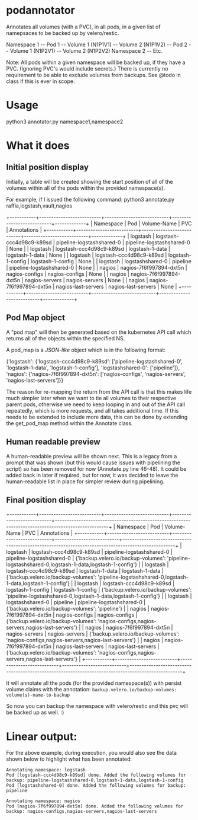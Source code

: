 # podannotator
Annotates all volumes (with a PVC), in all pods, in a given list of namepsaces to be backed up by velero/restic.

Namespace 1
    -- Pod 1
        -- Volume 1 (N1P1V1)
        -- Volume 2 (N1P1V2)
    -- Pod 2
        -- Volume 1 (N1P2V1)
        -- Volume 2 (N1P2V2)
Namespace 2
    -- Etc.

Note: All pods within a given namespace will be backed up, if they have a PVC.  (Ignoring PVC's would include secrets.)  There is currently no requirement to be able to exclude volumes from backups.  See @todo in class if this is ever in scope.

# Usage  

python3 annotator.py namespace1,namespace2


# What it does


## Initial position display

Initially, a table will be created showing the start position of all of the volumes within all of the pods within the provided namespace(s).

For example, if I issued the following command: python3 annotate.py raffia,logstash,vault,nagios

+-----------+--------------------------+---------------------------+---------------------------+-------------+
| Namespace |           Pod            |        Volume-Name        |            PVC            | Annotations |
+-----------+--------------------------+---------------------------+---------------------------+-------------+
|  logstash | logstash-ccc4d98c9-k89sd | pipeline-logstashshared-0 | pipeline-logstashshared-0 |     None    |
|  logstash | logstash-ccc4d98c9-k89sd |      logstash-1-data      |      logstash-1-data      |     None    |
|  logstash | logstash-ccc4d98c9-k89sd |     logstash-1-config     |     logstash-1-config     |     None    |
|  logstash |     logstashshared-0     |          pipeline         | pipeline-logstashshared-0 |     None    |
|   nagios  | nagios-7f6f997894-dxt5n  |       nagios-configs      |       nagios-configs      |     None    |
|   nagios  | nagios-7f6f997894-dxt5n  |       nagios-servers      |       nagios-servers      |     None    |
|   nagios  | nagios-7f6f997894-dxt5n  |    nagios-last-servers    |    nagios-last-servers    |     None    |
+-----------+--------------------------+---------------------------+---------------------------+-------------+


## Pod Map object

A "pod map" will then be generated based on the kubernetes API call which returns all of the objects within the specified NS.  

A pod_map is a *JSON-like* object which is in the following format:

{'logstash': {'logstash-ccc4d98c9-k89sd': ['pipeline-logstashshared-0', 'logstash-1-data', 'logstash-1-config'], 'logstashshared-0': ['pipeline']}, 'nagios': {'nagios-7f6f997894-dxt5n': ['nagios-configs', 'nagios-servers', 'nagios-last-servers']}}

The reason for re-mapping the return from the API call is that this makes life much simpler later when we want to tie all volumes to their respective parent pods, otherwise we need to keep looping in and out of the API call repeatedly, which is more requests, and all takes additional time.  If this needs to be extended to include more data, this can be done by extending the get_pod_map method within the Annotate class.


## Human readable preview

A human-readable preview will be shown next.  This is a legacy from a prompt that was shown (but this would cause issues with pipelining the script) so has been removed for now (Annotate.py line 46-48).  It could be added back in later if required, but for now, it was decided to leave the human-readable list in place for simpler review during pipelining.


## Final position display

+-----------+--------------------------+---------------------------+---------------------------+----------------------------------------------------------------------------------------------------+
| Namespace |           Pod            |        Volume-Name        |            PVC            |                                            Annotations                                             |
+-----------+--------------------------+---------------------------+---------------------------+----------------------------------------------------------------------------------------------------+
|  logstash | logstash-ccc4d98c9-k89sd | pipeline-logstashshared-0 | pipeline-logstashshared-0 | {'backup.velero.io/backup-volumes': 'pipeline-logstashshared-0,logstash-1-data,logstash-1-config'} |
|  logstash | logstash-ccc4d98c9-k89sd |      logstash-1-data      |      logstash-1-data      | {'backup.velero.io/backup-volumes': 'pipeline-logstashshared-0,logstash-1-data,logstash-1-config'} |
|  logstash | logstash-ccc4d98c9-k89sd |     logstash-1-config     |     logstash-1-config     | {'backup.velero.io/backup-volumes': 'pipeline-logstashshared-0,logstash-1-data,logstash-1-config'} |
|  logstash |     logstashshared-0     |          pipeline         | pipeline-logstashshared-0 |                          {'backup.velero.io/backup-volumes': 'pipeline'}                           |
|   nagios  | nagios-7f6f997894-dxt5n  |       nagios-configs      |       nagios-configs      |      {'backup.velero.io/backup-volumes': 'nagios-configs,nagios-servers,nagios-last-servers'}      |
|   nagios  | nagios-7f6f997894-dxt5n  |       nagios-servers      |       nagios-servers      |      {'backup.velero.io/backup-volumes': 'nagios-configs,nagios-servers,nagios-last-servers'}      |
|   nagios  | nagios-7f6f997894-dxt5n  |    nagios-last-servers    |    nagios-last-servers    |      {'backup.velero.io/backup-volumes': 'nagios-configs,nagios-servers,nagios-last-servers'}      |
+-----------+--------------------------+---------------------------+---------------------------+----------------------------------------------------------------------------------------------------+

It will annotate all the pods (for the provided namespace(s)) with persist volume claims with the annotation: `backup.velero.io/backup-volumes: volume(s)-name-to-backup`

So now you can backup the namespace with velero/restic and this pvc will be backed up as well. :)


# Linear output:

For the above example, during execution, you would also see the data shown below to highlight what has been annotated:

```
Annotating namespace: logstash
Pod [logstash-ccc4d98c9-k89sd] done. Added the following volumes for backup: pipeline-logstashshared-0,logstash-1-data,logstash-1-config
Pod [logstashshared-0] done. Added the following volumes for backup: pipeline

Annotating namespace: nagios
Pod [nagios-7f6f997894-dxt5n] done. Added the following volumes for backup: nagios-configs,nagios-servers,nagios-last-servers
```
